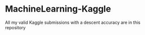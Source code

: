 # MachineLearning-Kaggle
All my  valid Kaggle submissions with a descent accuracy are in this repository 
